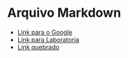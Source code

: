 # Arquivo Markdown

- [Link para o Google](https://www.google.com)
- [Link para Laboratoria](https://www.laboratoria.la/br)
- [Link quebrado](https://www.link-falso.com)
